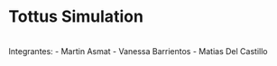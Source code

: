 <h1>Tottus Simulation</h1>
<br>
Integrantes:
- Martin Asmat
- Vanessa Barrientos
- Matias Del Castillo
